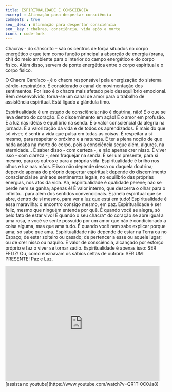 ```yaml
---
title: ESPIRITUALIDADE E CONSCIÊNCIA
excerpt : Afirmação para despertar consciência
comments : true
seo__desc : Afirmação para despertar consciência
seo__key : chakras, consciência, vida após a morte
icons : code-fork
---
```

Chacras - do sânscrito – são os centros de força situados no corpo energético e que tem como função principal a absorção de energia (prana, chi) do meio ambiente para o interior do campo energético e do corpo físico. Além disso, servem de ponte energética entre o corpo espiritual e o corpo físico.
<!-- /intro -->

O Chacra Cardíaco - é o chacra responsável pela energização do sistema cárdio-respiratório. É considerado o canal de movimentação dos sentimentos. Por isso é o chacra mais afetado pelo desequilíbrio emocional. Bem desenvolvido, torna-se um canal de amor para o trabalho de assistência espiritual. Está ligado à glândula timo.

Espiritualidade é um estado de consciência; não é doutrina, não!
É o que se leva dentro do coração.
É o discernimento em ação!
É o amor em profusão.
É a luz nas idéias e equilíbrio na senda.
É o valor consciencial da alegria na jornada.
É a valorização da vida e de todos os aprendizados.
É mais do que só viver; é sentir a vida que pulsa em todas as coisas.
É respeitar a si mesmo, para respeitar o próximo e a natureza.
É ter a plena noção de que nada acaba na morte do corpo, pois a consciência segue além, algures, na eternidade...
É saber disso - com certeza -, e não apenas crer nisso.
É viver isso - com clareza -, sem fraquejar na senda.
É ser um presente, para si mesmo, para os outros e para a própria vida.
Espiritualidade é brilho nos olhos e luz nas mãos.
E isso não depende dessa ou daquela doutrina; depende apenas do próprio despertar espiritual; depende do discernimento consciencial se unir aos sentimentos legais, no equilíbrio das próprias energias, nos atos da vida.
Ah, espiritualidade é qualidade perene; não se perde nem se ganha; apenas é!
É valor interno, que descerra o olhar para o infinito... para além dos sentidos convencionais. É janela espiritual que se abre, dentro de si mesmo, para ver a luz que está em tudo!
Espiritualidade é essa maravilha: o encontro consigo mesmo, em paz.
Espiritualidade é ser feliz, mesmo que ninguém entenda por quê.
É quando você se alegra, só pelo fato de estar vivo!
É quando o seu chacra* do coração se abre igual a uma rosa, e você se sente possuído por um amor que não é condicionado a coisa alguma, mas que ama tudo.
É quando você nem sabe explicar porque ama; só sabe que ama.
Espiritualidade não depende de estar na Terra ou no Espaço; de estar solteiro ou casado; de pertencer a esse ou aquele lugar; ou de crer nisso ou naquilo.
É valor de consciência, alcançado por esforço próprio e faz o viver se tornar sadio.
Espiritualidade é apenas isso: SER FELIZ!
Ou, como ensinavam os sábios celtas de outrora: SER UM PRESENTE!
Paz e Luz.

<iframe width="480" height="360" src="http://www.youtube.com/embed/QR1T-0C0Ja8" frameborder="0"> </iframe>
[assista no youtube](https://www.youtube.com/watch?v=QR1T-0C0Ja8)
